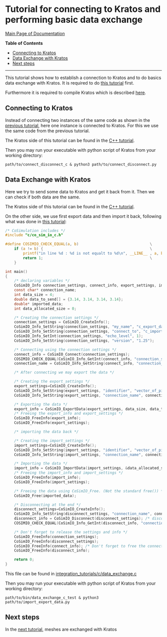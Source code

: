 # Tutorial for connecting to Kratos and performing basic data exchange

[Main Page of Documentation](https://kratosmultiphysics.github.io/CoSimIO/)

**Table of Contents**
<!-- @import "[TOC]" {cmd="toc" depthFrom=2 depthTo=6 orderedList=false} -->

<!-- code_chunk_output -->

- [Connecting to Kratos](#connecting-to-kratos)
- [Data Exchange with Kratos](#data-exchange-with-kratos)
- [Next steps](#next-steps)

<!-- /code_chunk_output -->
---

This tutorial shows how to establish a connection to Kratos and to do basics data exchange with Kratos. It is required to do [this tutorial](integration_co_sim_io.md) first.

Furthermore it is required to compile Kratos which is described [here](../../kratos_build.md).

## Connecting to Kratos
Instead of connecting two instances of the same code as shown in the [previous tutorial](integration_co_sim_io.md#connecting-and-disconnecting), here one instance is connected to Kratos.
For this we use the same code from the previous tutorial.

The Kratos side of this tutorial can be found in the [C++ tutorial](../cpp/basic_data_exchange_with_kratos.md#connecting-to-kratos).

Then you may run your executable with python script of Kratos from your working directory:

```shell
path/to/connect_disconnect_c & python3 path/to/connect_disconnect.py
```

## Data Exchange with Kratos
Here we try to send some data to Kratos and get it back from it. Then we can check if both data are the same.

The Kratos side of this tutorial can be found in the [C++ tutorial](../cpp/basic_data_exchange_with_kratos.md#data-exchange-with-kratos).

On the other side, we use first export data and then import it back, following what was done in [this tutorial](integration_co_sim_io.md#data-exchange):

```c
/* CoSimulation includes */
#include "c/co_sim_io_c.h"

#define COSIMIO_CHECK_EQUAL(a, b)                                \
    if (a != b) {                                                \
        printf("in line %d : %d is not equalt to %d\n", __LINE__ , a, b); \
        return 1;                                                \
    }

int main()
{
    /* declaring variables */
    CoSimIO_Info connection_settings, connect_info, export_settings, import_settings, export_info, import_info, disconnect_settings, disconnect_info;
    const char* connection_name;
    int data_size = 4;
    double data_to_send[] = {3.14, 3.14, 3.14, 3.14};
    double* imported_data;
    int data_allocated_size = 0;

    /* Creating the connection settings */
    connection_settings = CoSimIO_CreateInfo();
    CoSimIO_Info_SetString(connection_settings, "my_name", "c_export_data");
    CoSimIO_Info_SetString(connection_settings, "connect_to", "c_import_data");
    CoSimIO_Info_SetInt(connection_settings, "echo_level", 1);
    CoSimIO_Info_SetString(connection_settings, "version", "1.25");

    /* Connecting using the connection settings */
    connect_info = CoSimIO_Connect(connection_settings);
    COSIMIO_CHECK_EQUAL(CoSimIO_Info_GetInt(connect_info, "connection_status"), CoSimIO_Connected);
    connection_name = CoSimIO_Info_GetString(connect_info, "connection_name");

    /* After connecting we may export the data */

    /* Creating the export_settings */
    export_settings=CoSimIO_CreateInfo();
    CoSimIO_Info_SetString(export_settings, "identifier", "vector_of_pi");
    CoSimIO_Info_SetString(export_settings, "connection_name", connection_name);

    /* Exporting the data */
    export_info = CoSimIO_ExportData(export_settings, data_size, data_to_send);
    /* Freeing the export_info and export_settings */
    CoSimIO_FreeInfo(export_info);
    CoSimIO_FreeInfo(export_settings);

    /* importing the data back */

    /* Creating the import_settings */
    import_settings=CoSimIO_CreateInfo();
    CoSimIO_Info_SetString(import_settings, "identifier", "vector_of_pi");
    CoSimIO_Info_SetString(import_settings, "connection_name", connection_name);

    /* Importing the data */
    import_info = CoSimIO_ImportData(import_settings, &data_allocated_size, &imported_data);
    /* Freeing the import_info and import_settings */
    CoSimIO_FreeInfo(import_info);
    CoSimIO_FreeInfo(import_settings);

    /* Freeing the data using CoSimIO_Free. (Not the standard free()) */
    CoSimIO_Free(imported_data);

    /* Disconnecting at the end */
    disconnect_settings=CoSimIO_CreateInfo();
    CoSimIO_Info_SetString(disconnect_settings, "connection_name", connection_name);
    disconnect_info = CoSimIO_Disconnect(disconnect_settings); /* disconnect afterwards */
    COSIMIO_CHECK_EQUAL(CoSimIO_Info_GetInt(disconnect_info, "connection_status"), CoSimIO_Disconnected);

    /* Don't forget to release the settings and info */
    CoSimIO_FreeInfo(connection_settings);
    CoSimIO_FreeInfo(disconnect_settings);
    CoSimIO_FreeInfo(connect_info); /* Don't forget to free the connect_info */
    CoSimIO_FreeInfo(disconnect_info);

    return 0;
}
```

This file can be found in [integration_tutorials/c/data_exchange.c](https://github.com/KratosMultiphysics/CoSimIO/blob/master/tests/integration_tutorials/c/data_exchange.c)

Then you may run your executable with python script of Kratos from your working directory:

```shell
path/to/bin/data_exchange_c_test & python3 path/to/import_export_data.py
```

## Next steps
In the [next tutorial](mesh_exchange_with_kratos.md), meshes are exchanged with Kratos
